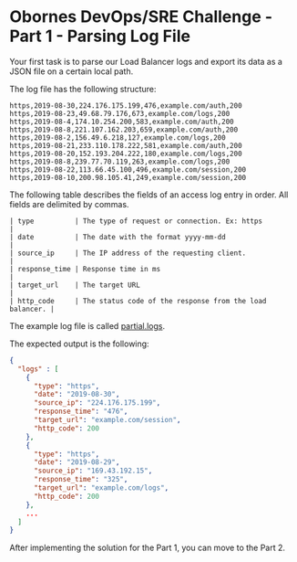 # Obornes DevOps/SRE Challenge - Part 1 - Parsing Log File

Your first task is to parse our Load Balancer logs and export its data as a JSON file on a certain local path.

The log file has the following structure:

```
https,2019-08-30,224.176.175.199,476,example.com/auth,200
https,2019-08-23,49.68.79.176,673,example.com/logs,200
https,2019-08-4,174.10.254.200,583,example.com/auth,200
https,2019-08-8,221.107.162.203,659,example.com/auth,200
https,2019-08-2,156.49.6.218,127,example.com/logs,200
https,2019-08-21,233.110.178.222,581,example.com/auth,200
https,2019-08-20,152.193.204.222,180,example.com/logs,200
https,2019-08-8,239.77.70.119,263,example.com/logs,200
https,2019-08-22,113.66.45.100,496,example.com/session,200
https,2019-08-10,200.98.105.41,249,example.com/session,200
```

The following table describes the fields of an access log entry in order. All fields are delimited by commas.

```
| type          | The type of request or connection. Ex: https            |
| date          | The date with the format yyyy-mm-dd                     |
| source_ip     | The IP address of the requesting client.                |
| response_time | Response time in ms                                     |
| target_url    | The target URL                                         |
| http_code     | The status code of the response from the load balancer. |

```
 
The example log file is called [partial.logs](partial.logs).

The expected output is the following:

```json
{ 
  "logs" : [
    { 
      "type": "https",
      "date": "2019-08-30",
      "source_ip": "224.176.175.199",
      "response_time": "476",
      "target_url": "example.com/session",
      "http_code": 200
    },
    { 
      "type": "https",
      "date": "2019-08-29",
      "source_ip": "169.43.192.15",
      "response_time": "325",
      "target_url": "example.com/logs",
      "http_code": 200
    },
    ...
  ]    
}

```

After implementing the solution for the Part 1, you can move to the Part 2.
